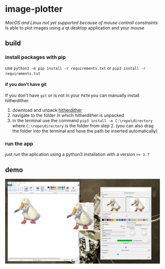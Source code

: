 # image-plotter
*MacOS and Linux not yet supported because of mouse controll constraints*\
 Is able to plot images using a qt desktop application and your mouse
 ## build
 ### install packages with pip
 use
`python3 -m pip install -r requirements.txt`
or
`pip3 install -r requirements.txt`
#### if you don't have git
If you don't have `git` or is not in your `PATH` you can manually install hitherdither.
1. download and unpack [hitherdither](https://github.com/hbldh/hitherdither/archive/master.zip)
2. navigate to the folder in which hitherdither is unpacked
3. in the terminal use the command `pip3 install -e C:\repo\directory` where `C:\repo\directory` is the folder from step 2. (you can also drag the folder into the terminal and have the path be inserted automatically)
### run the app
just run the aplication using a python3 installation with a version `>= 3.7` 

## demo
![voorbeeld van desktop omgeving](https://github.com/JoostScheffer/image-plotter/blob/main/demo/demo_desktop.jpeg)
